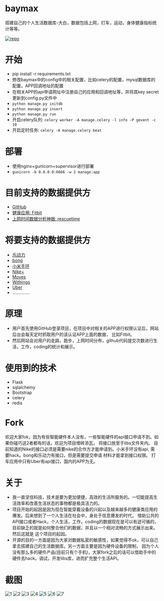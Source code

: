 baymax
========

搭建自己的个人生活数据库-大白，数据包括上网，打车，运动，身体健康指标统计等等。

[![repo](http://ohmyrepo.ml/static/ohmyrepo.png)](http://ohmyrepo.ml/show?u=no13bus&r=baymax)

# 开始
- pip install -r requirements.txt
- 修改baymax中的config中的相关配置，比如celery的配置，mysql数据库的配置，APP回调地址的配置
- 在相关APP的api申请网址中注册自己的应用和回调地址等，并将其key secret更新到config.py文件中
- `python manage.py initdb`
- `python manage.py insert`
- `python manage.py run`
- 开启celery队列: `celery worker -A manage.celery -l info -P gevent -c 10`
- 开启定时任务: `celery -A manage.celery beat`

# 部署
- 使用nginx+gunicorn+supervisor进行部署
- `gunicorn -b 0.0.0.0:6666 -w 2 manage:app`

# 目前支持的数据提供方
- [GitHub](http://github.com)
- [健康应用: Fitbit](https://dev.fitbit.com)
- [上网时间数据分析神器: rescuetime](https://www.rescuetime.com/developers)

# 将要支持的数据提供方
- [乐动力](http://ledongli.cn)
- [bong](http://www.bong.cn/)
- [小米手环](http://www.mi.com/shouhuan)
- [Nike+](https://developer.nike.com/index.html)
- [Moves](https://dev.moves-app.com/)
- [Withings](http://oauth.withings.com/api)
- [Uber](http://uber.com)
- ..............

# 原理
- 用户首先使用GitHub登录项目，在项目中对相关的APP进行权限认证后，网站后台会每天定时抓取用户的该认证APP上面的数据， 比如Fitbit。
- 然后网站会对用户的走路，跑步，上网时间分布，github代码提交次数进行生活，工作，coding的统计和展示。


# 使用到的技术
- Flask
- sqlalchemy
- Bootstrap
- celery
- redis

# Fork
欢迎大家fok，因为有些智能硬件本人没有，一些智能硬件的api接口申请不到。如果你碰巧这2者都有的话，欢迎为项目增砖添瓦，
将接口放至于libs文件夹内。
目前知道的Nike的接口必须是需要nike的合作方才能申请到。小米手环没有api, 需要hack。bong和乐动力有接口，但是需要提交申请
材料才能拿到接口权限。
打车应用中只有Uber有api接口，国内的APP为无。

# 关于
- 我一直坚信科技，技术是要为更加便捷，高效的生活所服务的。一切能提高生活效率和改善生活状态的事物都是极具活力的。
- 项目开始的起因是因为现在智能穿戴设备的兴起以及越来越多的健康类应用的爆发。后来想到了一个人生活在社会中，身处于信息爆发的时代，
借助公共的API接口或者Hack，个人生活，工作，coding的数据现在是可以有迹可循的，目前缺乏的就是如何整合他们的数据，并且以一个相对流畅的方式展示出来。然后这就是
这个项目的起因。
- 开源的目的一方面是因为大家对数据私密的敏感性，如果觉得不ok，可以自己拿去搭建自己的生活数据库。另一方面主要是因为硬件设备的限制，
因为个人没有那么多的硬件产品(目前只有个手机)，大家fork之后的话可以借助手中的硬件去hack，调试，开发libs库，进而扩充整个生活API。

# 截图
![1](https://raw.githubusercontent.com/no13bus/baymax/master/screen/1.png)
![2](https://raw.githubusercontent.com/no13bus/baymax/master/screen/2.png)
![3](https://raw.githubusercontent.com/no13bus/baymax/master/screen/3.png)
![4](https://raw.githubusercontent.com/no13bus/baymax/master/screen/4.png)
![5](https://raw.githubusercontent.com/no13bus/baymax/master/screen/5.png)
![6](https://raw.githubusercontent.com/no13bus/baymax/master/screen/6.png)
![7](https://raw.githubusercontent.com/no13bus/baymax/master/screen/7.png)
